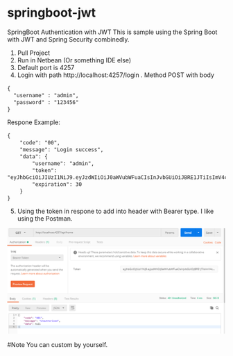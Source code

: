 # springboot-jwt
SpringBoot Authentication with JWT
This is sample using the Spring Boot with JWT and Spring Security combinedly.

1. Pull Project
2. Run in Netbean (Or something IDE else)
3. Default port is 4257
4. Login with path http://localhost:4257/login . Method POST with body
```
{ 
  "username" : "admin",
  "password" : "123456"
}
```
Respone Example:
```
{
    "code": "00",
    "message": "Login success",
    "data": {
        "username": "admin",
        "token": "eyJhbGciOiJIUzI1NiJ9.eyJzdWIiOiJ0aWVubWFuaCIsInJvbGUiOiJBRE1JTiIsImV4cCI6MTUzMzE5ODExMH0.NpTAE67IAoKGV1ZwBaDTAjdK2OuD2tegRVwZ7w4dyVw",
        "expiration": 30
    }
}
```
5. Using the token in respone to add into header with Bearer type. I like using the Postman.

![main](https://raw.githubusercontent.com/manhtt23091992/springboot-jwt/master/postman_spring_jwt.PNG)

#Note
You can custom by yourself.
